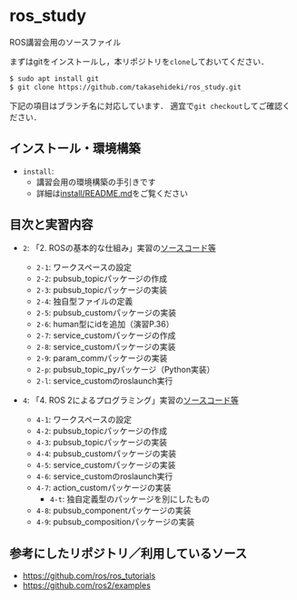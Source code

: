 # ros_study
ROS講習会用のソースファイル

まずはgitをインストールし，本リポジトリを`clone`しておいてください．

```bash
$ sudo apt install git
$ git clone https://github.com/takasehideki/ros_study.git
```

下記の項目はブランチ名に対応しています．
適宜で`git checkout`してご確認ください．

## インストール・環境構築

- `install`: 
  - 講習会用の環境構築の手引きです
  - 詳細は[install/README.md](./install/README.md)をご覧ください

## 目次と実習内容

- `2`: 「2. ROSの基本的な仕組み」実習の[ソースコード等](./ros1_melodic)
  - `2-1`: ワークスペースの設定
  - `2-2`: pubsub_topicパッケージの作成
  - `2-3`: pubsub_topicパッケージの実装
  - `2-4`: 独自型ファイルの定義
  - `2-5`: pubsub_customパッケージの実装
  - `2-6`: human型にidを追加（演習P.36）
  - `2-7`: service_customパッケージの作成
  - `2-8`: service_customパッケージの実装
  - `2-9`: param_commパッケージの実装
  - `2-p`: pubsub_topic_pyパッケージ（Python実装）
  - `2-l`: service_customのroslaunch実行

- `4`: 「4. ROS 2によるプログラミング」実習の[ソースコード等](./ros2_dashing)
  - `4-1`: ワークスペースの設定
  - `4-2`: pubsub_topicパッケージの作成
  - `4-3`: pubsub_topicパッケージの実装
  - `4-4`: pubsub_customパッケージの実装
  - `4-5`: service_customパッケージの実装
  - `4-6`: service_customのroslaunch実行
  - `4-7`: action_customパッケージの実装
    - `4-t`: 独自定義型のパッケージを別にしたもの
  - `4-8`: pubsub_componentパッケージの実装
  - `4-9`: pubsub_compositionパッケージの実装

## 参考にしたリポジトリ／利用しているソース

- https://github.com/ros/ros_tutorials
- https://github.com/ros2/examples


